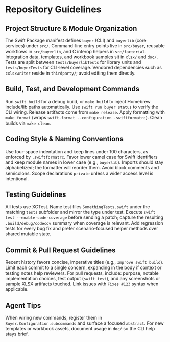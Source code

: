 # Repository Guidelines

## Project Structure & Module Organization
The Swift Package manifest defines `buyer` (CLI) and `buyerlib` (core services) under `src/`. Command-line entry points live in `src/buyer`, reusable workflows in `src/buyerlib`, and C interop helpers in `src/factorial`. Integration data, templates, and workbook samples sit in `xlsx/` and `doc/`. Tests are split between `tests/buyerlibTests` for library units and `tests/buyerTests` for CLI-level coverage. Vendored dependencies such as `cxlsxwriter` reside in `thirdparty/`; avoid editing them directly.

## Build, Test, and Development Commands
Run `swift build` for a debug build, or `make build` to inject Homebrew include/lib paths automatically. Use `swift run buyer status` to verify the CLI wiring. Release artifacts come from `make release`. Apply formatting with `make format` (wraps `swift-format --configuration .swiftformatrc`). Clean builds via `make clean`.

## Coding Style & Naming Conventions
Use four-space indentation and keep lines under 100 characters, as enforced by `.swiftformatrc`. Favor lower camel case for Swift identifiers and keep module names in lower case (e.g., `buyerlib`). Imports should stay alphabetized; the formatter will reorder them. Avoid block comments and semicolons. Scope declarations `private` unless a wider access level is intentional.

## Testing Guidelines
All tests use XCTest. Name test files `SomethingTests.swift` under the matching `tests` subfolder and mirror the type under test. Execute `swift test --enable-code-coverage` before sending a patch; capture the resulting `.build/debug/codecov` summary when coverage is relevant. Add regression tests for every bug fix and prefer scenario-focused helper methods over shared mutable state.

## Commit & Pull Request Guidelines
Recent history favors concise, imperative titles (e.g., `Improve swift build`). Limit each commit to a single concern, expanding in the body if context or testing notes help reviewers. For pull requests, include: purpose, notable implementation choices, test output (`swift test`), and any screenshots or sample XLSX artifacts touched. Link issues with `Fixes #123` syntax when applicable.

## Agent Tips
When wiring new commands, register them in `Buyer.Configuration.subcommands` and surface a focused `abstract`. For new templates or workbook assets, document usage in `doc/` so the CLI help stays brief.
